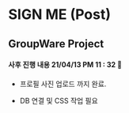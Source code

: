# SIGN ME (Post)

## GroupWare Project 

#### 사후 진행 내용 21/04/13 PM 11 : 32 :lantern:

- 프로필 사진 업로드 까지 완료.

- DB 연결 및 CSS 작업 필요

  

  


